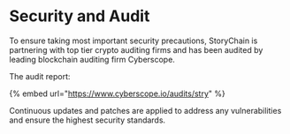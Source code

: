 # Security and Audit

To ensure taking most important security precautions, StoryChain is partnering with top tier crypto auditing firms and has been audited by leading blockchain auditing firm Cyberscope.&#x20;

The audit report:&#x20;

{% embed url="https://www.cyberscope.io/audits/stry" %}

Continuous updates and patches are applied to address any vulnerabilities and ensure the highest security standards.
